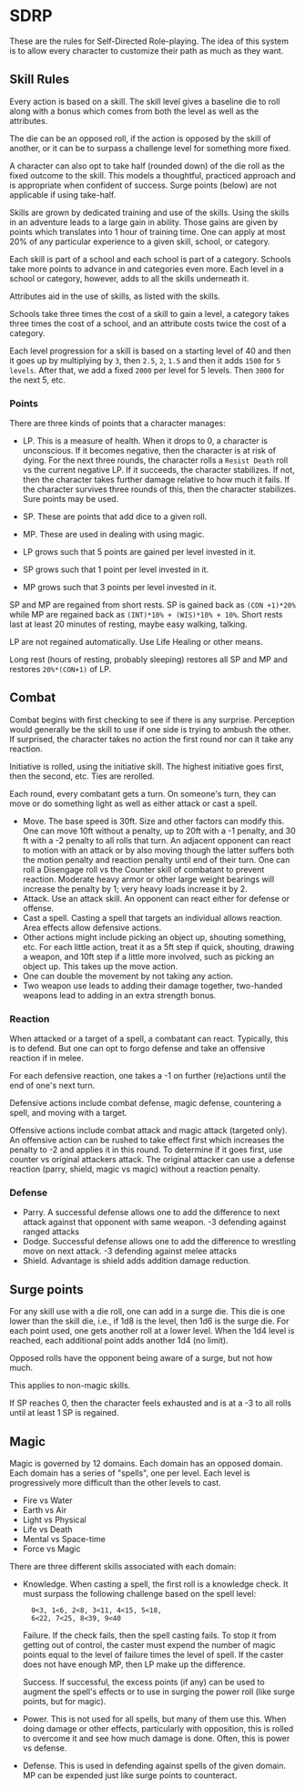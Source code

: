 # SDRP

These are the rules for Self-Directed Role-playing. The idea of this system is
to allow every character to customize their path as much as they want. 

## Skill Rules

Every action is based on a skill. The skill level gives a baseline die to roll along
with a bonus which comes from both the level as well as the attributes. 

The die can be an opposed roll, if the action is opposed by the skill of
another, or it can be to surpass a challenge level for something more fixed. 

A character can also opt to take half (rounded down) of the die roll as the
fixed outcome to the skill. This models a thoughtful, practiced approach and
is appropriate when confident of success. Surge points (below) are not
applicable if using take-half.

Skills are grown by dedicated training and use of the skills. Using the skills
in an adventure leads to a large gain in ability. Those gains are given by
points which translates into 1 hour of training time. One can apply at most
20% of any particular experience to a given skill, school, or category. 

Each skill is part of a school and each school is part of a category. Schools
take more points to advance in and categories even more. Each level in a
school or category, however, adds to all the skills underneath it. 

Attributes aid in the use of skills, as listed with the skills. 

Schools take three times the cost of a skill to gain a level, a category takes
three times the cost of a school, and an attribute costs twice the cost of a
category. 

Each level progression for a skill is based on a starting level of 40 and then
it goes up by multiplying by `3`, then `2.5`, `2`, `1.5` and then it adds `1500`
for `5 levels`. After that, we add a fixed `2000` per
level for 5 levels. Then `3000` for the next 5, etc.  

### Points

There are three kinds of points that a character manages: 

* LP. This is a measure of health. When it drops to 0, a character is
  unconscious. If it becomes negative, then the character is at risk of dying.
  For the next three rounds, the character rolls a `Resist Death` roll vs the
  current negative LP. If it succeeds, the character stabilizes. If not, then
  the character takes further damage relative to how much it fails. If the
  character survives three rounds of this, then the character stabilizes. Sure
  points may be used.
* SP. These are points that add dice to a given roll.
* MP. These are used in dealing with using magic. 

* LP grows such that 5 points are gained per level invested in it.
* SP grows such that 1 point per level invested in it.
* MP grows such that 3 points per level invested in it. 

SP and MP are regained from short rests. SP is gained back as `(CON +1)*20%`
while MP are regained back as `(INT)*10% + (WIS)*10% + 10%`. Short rests last
at least 20 minutes of resting, maybe easy walking, talking. 

LP are not regained automatically. Use Life Healing or other means. 

Long rest (hours of resting, probably sleeping) restores all SP and MP and
restores `20%*(CON+1)` of LP. 

## Combat

Combat begins with first checking to see if there is any surprise. Perception
would generally be the skill to use if one side is trying to ambush the other.
If surprised, the character takes no action the first round nor can it take
any reaction. 

Initiative is rolled, using the initiative skill. The highest initiative goes
first, then the second, etc. Ties are rerolled. 

Each round, every combatant gets a turn. On someone's turn, they can move or
do something light as well as either attack or cast a spell.

* Move. The base speed is 30ft. Size and other factors can modify this. One
  can move 10ft without a penalty, up to 20ft with a -1 penalty, and 30 ft
  with a -2 penalty to all rolls that turn. An adjacent opponent can react to
  motion with an attack or by also moving though the latter suffers both the
  motion penalty and reaction penalty until end of their turn. One can roll a
  Disengage roll vs the Counter skill of combatant to prevent reaction.
  Moderate heavy armor or other large weight bearings will increase the
  penalty by 1; very heavy loads increase it by 2. 
* Attack. Use an attack skill. An opponent can react either for defense or
  offense. 
* Cast a spell. Casting a spell that targets an individual allows reaction.
  Area effects allow defensive actions. 
* Other actions might include picking an object up, shouting something, etc.
  For each little action, treat it as a 5ft step if quick, shouting, drawing a
  weapon, and 10ft step if a little more involved, such as picking an object
  up. This takes up the move action. 
* One can double the movement by not taking any action.  
* Two weapon use leads to adding their damage together, two-handed weapons
  lead to adding in an extra strength bonus. 


### Reaction

When attacked or a target of a spell, a combatant can react. Typically, this
is to defend. But one can opt to forgo defense and take an offensive reaction if in melee. 

For each defensive reaction, one takes a -1 on further (re)actions until the
end of one's next turn. 

Defensive actions include combat defense, magic defense, countering a
spell, and moving with a target.

Offensive actions include combat attack and magic attack (targeted only). An
offensive action can be rushed to take effect first which increases the
penalty to -2 and applies it in this round. To determine if it goes first, use
counter vs original attackers attack. The original attacker can use a defense
reaction (parry, shield, magic vs magic) without a reaction penalty. 

### Defense

* Parry. A successful defense allows one to add the difference to next attack
  against that opponent with same weapon. -3 defending against ranged attacks
* Dodge. Successful defense allows one to add the difference to wrestling move
  on next attack. -3 defending against melee attacks 
* Shield. Advantage is shield adds addition damage reduction.


## Surge points

For any skill use with a die roll, one can add in a surge die. This die is one
lower than the skill die, i.e., if 1d8 is the level, then 1d6 is the surge
die. For each point used, one gets another roll at a lower level. When the 1d4
level is reached, each additional point adds another 1d4 (no limit).

Opposed rolls have the opponent being aware of a surge, but not how much. 

This applies to non-magic skills.

If SP reaches 0, then the character feels exhausted and is at a -3 to all
rolls until at least 1 SP is regained. 

## Magic

Magic is governed by 12 domains. Each domain has an opposed domain. Each
domain has a series of "spells", one per level. Each level is progressively
more difficult than the other levels to cast. 

* Fire vs Water
* Earth vs Air
* Light vs Physical
* Life vs Death
* Mental vs Space-time
* Force vs Magic

There are three different skills associated with each domain:

* Knowledge. When casting a spell, the first roll is a knowledge check. It
  must surpass the following challenge based on the spell level: 
  
        0<3, 1<6, 2<8, 3<11, 4<15, 5<18, 
        6<22, 7<25, 8<39, 9<40

    Failure. If the check fails, then the spell casting fails. To stop it from getting
    out of control, the caster must expend the number of magic points equal to
    the level of failure times the level of spell. If the caster does not have
    enough MP, then LP make up the difference. 

    Success. If successful, the excess points (if any) can be used to augment
    the spell's effects or to use in surging the power roll (like surge
    points, but for magic). 
* Power. This is not used for all spells, but many of them use this. When
  doing damage or other effects, particularly with opposition, this is rolled
  to overcome it and see how much damage is done. Often, this is power vs
  defense. 
* Defense. This is used in defending against spells of the given domain. MP
  can be expended just like surge points to counteract. 



